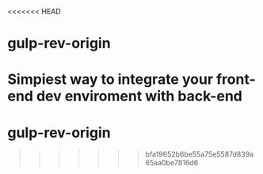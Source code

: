 <<<<<<< HEAD
# gulp-rev-origin

Simpiest way to integrate your front-end dev enviroment with back-end
=======
# gulp-rev-origin
>>>>>>> bfa19652b6be55a75e5587d839a65aa0be7816d6
